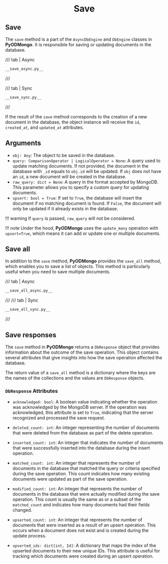 # <center>Save</center>

## Save

The `save` method is a part of the `AsyncDbEngine` and `DbEngine` classes in **PyODMongo**. It is responsible for saving or updating documents in the database.

/// tab | Async

```python hl_lines="19"
__save_async.py__
```

///

/// tab | Sync

```python hl_lines="16"
__save_sync.py__
```

///

If the result of the `save` method corresponds to the creation of a new document in the database, the object instance will receive the `id`, `created_at`, and `updated_at` attributes.

## Arguments

-   `obj: Any`: The object to be saved in the database.
-   `query: ComparisonOperator | LogicalOperator = None`: A query used to update matching documents. If not provided, the document in the database with `_id` equals to `obj.id` will be updated. If `obj` does not have an `id`, a new document will be created in the database.
-   `raw_query: dict = None`: A query in the format accepted by MongoDB. This parameter allows you to specify a custom query for updating documents.
-   `upsert: bool = True`: If set to `True`, the database will insert the document if no matching document is found. If `False`, the document will only be updated if it already exists in the database.

!!! warning
If `query` is passed, `raw_query` will not be considered.

!!! note
Under the hood, **PyODMongo** uses the `update_many` operation with `upsert=True`, which means it can add or update one or multiple documents.

## Save all

In addition to the `save` method, **PyODMongo** provides the `save_all` method, which enables you to save a list of objects. This method is particularly useful when you need to save multiple documents.

/// tab | Async

```python hl_lines="30"
__save_all_async.py__
```

///
/// tab | Sync

```python hl_lines="28"
__save_all_sync.py__
```

///

## Save responses

The `save` method in **PyODMongo** returns a `DbResponse` object that provides information about the outcome of the save operation. This object contains several attributes that give insights into how the save operation affected the database.

The return value of a `save_all` method is a dictionary where the keys are the names of the collections and the values are `DbResponse` objects.

### `DbResponse` Attributes

-   `acknowledged: bool`: A boolean value indicating whether the operation was acknowledged by the MongoDB server. If the operation was acknowledged, this attribute is set to `True`, indicating that the server recognized and processed the save request.

-   `deleted_count: int`: An integer representing the number of documents that were deleted from the database as part of the delete operation.

-   `inserted_count: int`: An integer that indicates the number of documents that were successfully inserted into the database during the insert operation.

-   `matched_count: int`: An integer that represents the number of documents in the database that matched the query or criteria specified during the save operation. This count indicates how many existing documents were updated as part of the save operation.

-   `modified_count: int`: An integer that represents the number of documents in the database that were actually modified during the save operation. This count is usually the same as or a subset of the `matched_count` and indicates how many documents had their fields changed.

-   `upserted_count: int`: An integer that represents the number of documents that were inserted as a result of an upsert operation. This occurs when a document does not exist and is created during the update process.

-   `upserted_ids: dict[int, Id]`: A dictionary that maps the index of the upserted documents to their new unique IDs. This attribute is useful for tracking which documents were created during an upsert operation.
